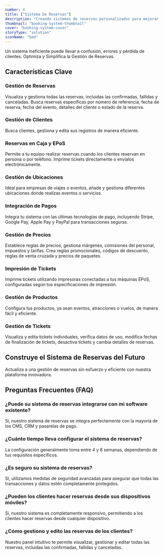 ```yaml
---
number: 4
title: ["Sistema De Reservas"]
description: "Creando sistemas de reservas personalizados para mejorar la programación, la accesibilidad y la gestión de reservas en diversos sectores."
thumbnail: "booking-system-thumbnail"
cover: "booking-system-cover"
storyType: "solution"
iconName: "bed"
---
```


Un sistema ineficiente puede llevar a confusión, errores y pérdida de clientes. Optimiza y Simplifica la Gestión de Reservas.

## Características Clave

### Gestión de Reservas

Visualiza y gestiona todas las reservas, incluidas las confirmadas, fallidas y canceladas. Busca reservas específicas por número de referencia, fecha de reserva, fecha del evento, detalles del cliente o estado de la reserva.

### Gestión de Clientes

Busca clientes, gestiona y edita sus registros de manera eficiente.

### Reservas en Caja y EPoS

Permite a tu equipo realizar reservas cuando los clientes reservan en persona o por teléfono. Imprime tickets directamente o envíalos electrónicamente.

### Gestión de Ubicaciones

Ideal para empresas de viajes o eventos, añade y gestiona diferentes ubicaciones donde realizas eventos o servicios.

### Integración de Pagos

Integra tu sistema con las últimas tecnologías de pago, incluyendo Stripe, Google Pay, Apple Pay y PayPal para transacciones seguras.

### Gestión de Precios

Establece reglas de precios, gestiona márgenes, comisiones del personal, impuestos y tarifas. Crea reglas promocionales, códigos de descuento, reglas de venta cruzada y precios de paquetes.

### Impresión de Tickets

Imprime tickets utilizando impresoras conectadas a tus máquinas EPoS, configuradas según tus especificaciones de impresión.

### Gestión de Productos

Configura tus productos, ya sean eventos, atracciones o vuelos, de manera fácil y eficiente.

### Gestión de Tickets

Visualiza y edita tickets individuales, verifica datos de uso, modifica fechas de finalización de tickets, desactiva tickets y cambia detalles de reservas.

## Construye el Sistema de Reservas del Futuro

Actualiza a una gestión de reservas sin esfuerzo y eficiente con nuestra plataforma innovadora.



## Preguntas Frecuentes (FAQ)

### ¿Puede su sistema de reservas integrarse con mi software existente?

Sí, nuestro sistema de reservas se integra perfectamente con la mayoría de los CMS, CRM y pasarelas de pago.

### ¿Cuánto tiempo lleva configurar el sistema de reservas?

La configuración generalmente toma entre 4 y 8 semanas, dependiendo de tus requisitos específicos.

### ¿Es seguro su sistema de reservas?

Sí, utilizamos medidas de seguridad avanzadas para asegurar que todas las transacciones y datos estén completamente protegidos.

### ¿Pueden los clientes hacer reservas desde sus dispositivos móviles?

Sí, nuestro sistema es completamente responsivo, permitiendo a los clientes hacer reservas desde cualquier dispositivo.

### ¿Cómo gestiono y edito las reservas de los clientes?

Nuestro panel intuitivo te permite visualizar, gestionar y editar todas las reservas, incluidas las confirmadas, fallidas y canceladas.
